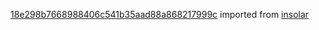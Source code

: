 [18e298b7668988406c541b35aad88a868217999c](https://github.com/insolar/insolar/commit/18e298b7668988406c541b35aad88a868217999c) imported from [insolar](https://github.com/insolar/insolar)
